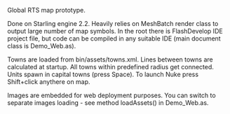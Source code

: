Global RTS map prototype.

Done on Starling engine 2.2.
Heavily relies on MeshBatch render class to output large number of map symbols.
In the root there is FlashDevelop IDE project file, but code can be compiled in any suitable IDE (main document class is Demo_Web.as).

Towns are loaded from bin/assets/towns.xml. Lines between towns are calculated at startup. All towns within predefined radius get connected.
Units spawn in capital towns (press Space).
To launch Nuke press Shift+click anythere on map.

Images are embedded for web deployment purposes. You can switch to separate images loading - see method loadAssets() in Demo_Web.as.